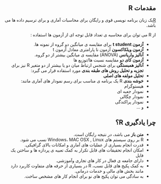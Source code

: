 <div dir="rtl">
 
مقدمات R
---

 
[R](http://www.r-project.org/)یک زبان برنامه نویسی قوی و رایگان برای محاسبات آماری و برای ترسیم داده ها می باشد. 

از R  می توان برای محاسبه ی تعداد قابل توجه ای از آزمون ها استفاده :
   * **آزمون t student** برای مقایسه ی میانگین دو گروه از نمونه ها.
   * **آزمون ویلکاکسون** آزمون نا پارامتری معادل آزمون t
   * **آنالیز واریانس** (ANOVA) مقایسه ی میانگین بیشتر از دو گروه.
   * **آزمون کای دو** مقایسه نسبت ها/توزیع ها
   * **آنالیز همبستگی** برای شنجس ارتباط میان دو یا بیشتر از دو متغیر
R نیز برای **تجزیه و تحلیل روش های طبقه بندی** مورد استفاده قرار می گیرد:
   * **تحلیل مولفه های اصلی**
   * **خوشه بندی**
R یک برنامه ی مناسب برای رسم نمودار های آماری مانند:
   * هیستوگرام 
   * نمودار جعبه ای 
   * نمودار چگالی
   * نمودار پراکندگی
   * و ...
   
 چرا یادگیری R؟
 ---
   * **متن باز** می باشد، در نتیجه رایگان است.
   * R بر روی سیستم های Windows، MAC OSX , Linux نسب می شود.
   * قدرت انجام بسیاری از عملیات های آماری و امکانات بالای گرافیکی.
   * امکان انجام تحقیقات های قابل تکرار به کمک تعبیه ی پردازه ها و ساختن یک فایل
   * دارای جامعه ی فعال در کار های تجاری وآموزشی.
   * به کمک پکیج های قابل نسب، R در بسیاری از حرفه های متفاوت کاربرد دارد مانند بخش های مالی و خدمات درمانی.
   * به سادگی می توان پکیج های نو برای انجام کار های مشخص ساخت.
</div>
